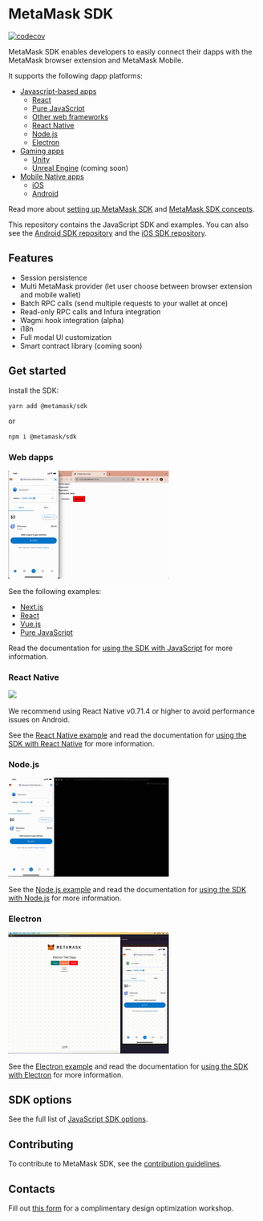# MetaMask SDK

[![codecov](https://codecov.io/gh/MetaMask/metamask-sdk/graph/badge.svg?token=6B3Z3724OO)](https://codecov.io/gh/MetaMask/metamask-sdk)

MetaMask SDK enables developers to easily connect their dapps with the MetaMask browser extension
and MetaMask Mobile.

It supports the following dapp platforms:

- [Javascript-based apps](https://docs.metamask.io/wallet/how-to/use-sdk/javascript/)
  - [React](https://docs.metamask.io/wallet/how-to/use-sdk/javascript/react/)
  - [Pure JavaScript](https://docs.metamask.io/wallet/how-to/use-sdk/javascript/pure-js/)
  - [Other web frameworks](https://docs.metamask.io/wallet/how-to/use-sdk/javascript/other-web-frameworks/)
  - [React Native](https://docs.metamask.io/wallet/how-to/use-sdk/javascript/react-native/)
  - [Node.js](https://docs.metamask.io/wallet/how-to/use-sdk/javascript/nodejs/)
  - [Electron](https://docs.metamask.io/wallet/how-to/use-sdk/javascript/electron/)
- [Gaming apps](https://docs.metamask.io/wallet/how-to/use-sdk/gaming/)
  - [Unity](https://docs.metamask.io/wallet/how-to/use-sdk/gaming/unity/)
  - [Unreal Engine](https://docs.metamask.io/wallet/how-to/use-sdk/gaming/unreal-engine/) (coming soon)
- [Mobile Native apps](https://docs.metamask.io/wallet/how-to/use-sdk/mobile/)
  - [iOS](https://docs.metamask.io/wallet/how-to/use-sdk/mobile/ios/)
  - [Android](https://docs.metamask.io/wallet/how-to/use-sdk/mobile/android/)

Read more about [setting up MetaMask SDK](https://docs.metamask.io/sdk) and
[MetaMask SDK concepts](https://docs.metamask.io/wallet/concepts/sdk/).

This repository contains the JavaScript SDK and examples.
You can also see the [Android SDK repository](https://github.com/MetaMask/metamask-android-sdk/tree/main)
and the [iOS SDK repository](https://github.com/MetaMask/metamask-ios-sdk/tree/main).

## Features

- Session persistence
- Multi MetaMask provider (let user choose between browser extension and mobile wallet)
- Batch RPC calls (send multiple requests to your wallet at once)
- Read-only RPC calls and Infura integration
- Wagmi hook integration (alpha)
- i18n
- Full modal UI customization
- Smart contract library (coming soon)

## Get started

Install the SDK:

```bash
yarn add @metamask/sdk
```

or

```bash
npm i @metamask/sdk
```

### Web dapps

![](./docs/demo_web.gif)

See the following examples:

- [Next.js](./packages/examples/nextjs-demo/README.md)
- [React](./packages/examples/create-react-app/README.md)
- [Vue.js](./packages/examples/vuejs/README.md)
- [Pure JavaScript](./packages/examples/pure-javascript/README.md)

Read the documentation for
[using the SDK with JavaScript](https://docs.metamask.io/wallet/how-to/use-sdk/javascript/)
for more information.

### React Native

![](./docs/demo_rn_ios.gif)

We recommend using React Native v0.71.4 or higher to avoid performance issues on Android.

See the [React Native example](./packages/examples/reactNativeDemo/README.md) and read the
documentation for [using the SDK with React Native](https://docs.metamask.io/wallet/how-to/use-sdk/javascript/react-native/)
for more information.

### Node.js

![](./docs/demo_nodejs.gif)

See the [Node.js example](./packages/examples/nodejs/README.md) and read the documentation for
[using the SDK with Node.js](https://docs.metamask.io/wallet/how-to/use-sdk/javascript/nodejs/)
for more information.

### Electron

![](./docs/demo_electron.gif)

See the [Electron example](./packages/examples/electronjs/README.md) and read the documentation for
[using the SDK with Electron](https://docs.metamask.io/wallet/how-to/use-sdk/javascript/electron/)
for more information.

## SDK options

See the full list of [JavaScript SDK options](https://docs.metamask.io/wallet/reference/sdk-js-options/).

## Contributing

To contribute to MetaMask SDK, see the [contribution guidelines](./docs/contributing.md).

## Contacts

Fill out [this form](https://fq1an8d8ib2.typeform.com/to/sC7eK5F1) for a complimentary design
optimization workshop.
